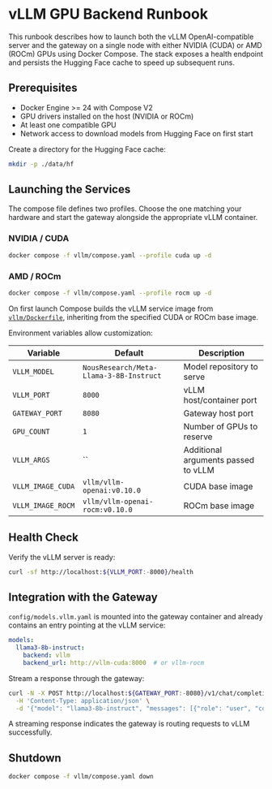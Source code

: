 # vLLM GPU Backend Runbook

This runbook describes how to launch both the vLLM OpenAI-compatible server and the gateway on a single node with either NVIDIA (CUDA) or AMD (ROCm) GPUs using Docker Compose. The stack exposes a health endpoint and persists the Hugging Face cache to speed up subsequent runs.

## Prerequisites
- Docker Engine >= 24 with Compose V2
- GPU drivers installed on the host (NVIDIA or ROCm)
- At least one compatible GPU
- Network access to download models from Hugging Face on first start

Create a directory for the Hugging Face cache:

```bash
mkdir -p ./data/hf
```

## Launching the Services
The compose file defines two profiles. Choose the one matching your hardware and start the gateway alongside the appropriate vLLM container.

### NVIDIA / CUDA
```bash
docker compose -f vllm/compose.yaml --profile cuda up -d
```

### AMD / ROCm
```bash
docker compose -f vllm/compose.yaml --profile rocm up -d
```

On first launch Compose builds the vLLM service image from [`vllm/Dockerfile`](../vllm/Dockerfile), inheriting from the specified CUDA or ROCm base image.

Environment variables allow customization:

| Variable | Default | Description |
|----------|---------|-------------|
| `VLLM_MODEL` | `NousResearch/Meta-Llama-3-8B-Instruct` | Model repository to serve |
| `VLLM_PORT` | `8000` | vLLM host/container port |
| `GATEWAY_PORT` | `8080` | Gateway host port |
| `GPU_COUNT` | `1` | Number of GPUs to reserve |
| `VLLM_ARGS` | `` | Additional arguments passed to vLLM |
| `VLLM_IMAGE_CUDA` | `vllm/vllm-openai:v0.10.0` | CUDA base image |
| `VLLM_IMAGE_ROCM` | `vllm/vllm-openai-rocm:v0.10.0` | ROCm base image |

## Health Check
Verify the vLLM server is ready:

```bash
curl -sf http://localhost:${VLLM_PORT:-8000}/health
```

## Integration with the Gateway
`config/models.vllm.yaml` is mounted into the gateway container and already contains an entry pointing at the vLLM service:

```yaml
models:
  llama3-8b-instruct:
    backend: vllm
    backend_url: http://vllm-cuda:8000  # or vllm-rocm
```

Stream a response through the gateway:

```bash
curl -N -X POST http://localhost:${GATEWAY_PORT:-8080}/v1/chat/completions \
  -H 'Content-Type: application/json' \
  -d '{"model": "llama3-8b-instruct", "messages": [{"role": "user", "content": "Hello"}]}'
```

A streaming response indicates the gateway is routing requests to vLLM successfully.

## Shutdown
```bash
docker compose -f vllm/compose.yaml down
```
